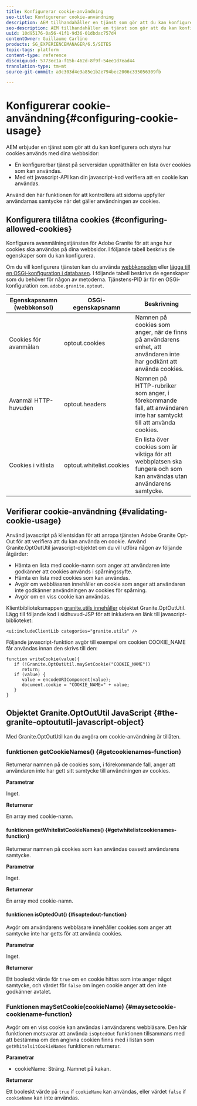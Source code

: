 ```yaml
---
title: Konfigurerar cookie-användning
seo-title: Konfigurerar cookie-användning
description: AEM tillhandahåller en tjänst som gör att du kan konfigurera och styra hur cookies används på dina webbsidor
seo-description: AEM tillhandahåller en tjänst som gör att du kan konfigurera och styra hur cookies används på dina webbsidor
uuid: 10d95176-0a56-41f1-9d36-01dbdac757d4
contentOwner: Guillaume Carlino
products: SG_EXPERIENCEMANAGER/6.5/SITES
topic-tags: platform
content-type: reference
discoiquuid: 5773ec1a-f15b-462d-8f9f-54ee1d7ead44
translation-type: tm+mt
source-git-commit: a3c303d4e3a85e1b2e794bec2006c335056309fb

---
```



# Konfigurerar cookie-användning{#configuring-cookie-usage}

AEM erbjuder en tjänst som gör att du kan konfigurera och styra hur cookies används med dina webbsidor:

* En konfigurerbar tjänst på serversidan upprätthåller en lista över cookies som kan användas.
* Med ett javascript-API kan din javascript-kod verifiera att en cookie kan användas.

Använd den här funktionen för att kontrollera att sidorna uppfyller användarnas samtycke när det gäller användningen av cookies.

## Konfigurera tillåtna cookies {#configuring-allowed-cookies}

Konfigurera avanmälningstjänsten för Adobe Granite för att ange hur cookies ska användas på dina webbsidor. I följande tabell beskrivs de egenskaper som du kan konfigurera.

Om du vill konfigurera tjänsten kan du använda [webbkonsolen](/help/sites-deploying/configuring-osgi.md#osgi-configuration-with-the-web-console) eller [lägga till en OSGi-konfiguration i databasen](/help/sites-deploying/configuring-osgi.md#adding-a-new-configuration-to-the-repository). I följande tabell beskrivs de egenskaper som du behöver för någon av metoderna. Tjänstens-PID är för en OSGi-konfiguration `com.adobe.granite.optout`.

| Egenskapsnamn (webbkonsol) | OSGi-egenskapsnamn | Beskrivning |
|---|---|---|
| Cookies för avanmälan | optout.cookies | Namnen på cookies som anger, när de finns på användarens enhet, att användaren inte har godkänt att använda cookies. |
| Avanmäl HTTP-huvuden | optout.headers | Namnen på HTTP-rubriker som anger, i förekommande fall, att användaren inte har samtyckt till att använda cookies. |
| Cookies i vitlista | optout.whitelist.cookies | En lista över cookies som är viktiga för att webbplatsen ska fungera och som kan användas utan användarens samtycke. |

## Verifierar cookie-användning {#validating-cookie-usage}

Använd javascript på klientsidan för att anropa tjänsten Adobe Granite Opt-Out för att verifiera att du kan använda en cookie. Använd Granite.OptOutUtil javascript-objektet om du vill utföra någon av följande åtgärder:

* Hämta en lista med cookie-namn som anger att användaren inte godkänner att cookies används i spårningssyfte.
* Hämta en lista med cookies som kan användas.
* Avgör om webbläsaren innehåller en cookie som anger att användaren inte godkänner användningen av cookies för spårning.
* Avgör om en viss cookie kan användas.

Klientbiblioteksmappen [granite.utils innehåller](/help/sites-developing/clientlibs.md#referencing-client-side-libraries) objektet Granite.OptOutUtil. Lägg till följande kod i sidhuvud-JSP för att inkludera en länk till javascript-biblioteket:

`<ui:includeClientLib categories="granite.utils" />`

Följande javascript-funktion avgör till exempel om cookien COOKIE_NAME får användas innan den skrivs till den:

```
function writeCookie(value){
   if (!Granite.OptOutUtil.maySetCookie("COOKIE_NAME"))
      return;
   if (value) {
      value = encodeURIComponent(value);
      document.cookie = "COOKIE_NAME=" + value;
   }
}
```

## Objektet Granite.OptOutUtil JavaScript {#the-granite-optoututil-javascript-object}

Med Granite.OptOutUtil kan du avgöra om cookie-användning är tillåten.

### funktionen getCookieNames() {#getcookienames-function}

Returnerar namnen på de cookies som, i förekommande fall, anger att användaren inte har gett sitt samtycke till användningen av cookies.

**Parametrar**

Inget.

**Returnerar**

En array med cookie-namn.

#### funktionen getWhitelistCookieNames() {#getwhitelistcookienames-function}

Returnerar namnen på cookies som kan användas oavsett användarens samtycke.

**Parametrar**

Inget.

**Returnerar**

En array med cookie-namn.

#### funktionen isOptedOut() {#isoptedout-function}

Avgör om användarens webbläsare innehåller cookies som anger att samtycke inte har getts för att använda cookies.

**Parametrar**

Inget.

**Returnerar**

Ett booleskt värde för `true` om en cookie hittas som inte anger något samtycke, och värdet för `false` om ingen cookie anger att den inte godkänner avtalet.

### Funktionen maySetCookie(cookieName) {#maysetcookie-cookiename-function}

Avgör om en viss cookie kan användas i användarens webbläsare. Den här funktionen motsvarar att använda `isOptedOut` funktionen tillsammans med att bestämma om den angivna cookien finns med i listan som `getWhitelsitCookieNames` funktionen returnerar.

**Parametrar**

* cookieName: Sträng. Namnet på kakan.

**Returnerar**

Ett booleskt värde på `true` if `cookieName` kan användas, eller värdet `false` if `cookieName` kan inte användas.
